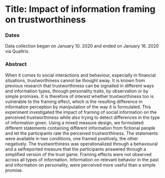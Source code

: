 # Title: Impact of information framing on trustworthiness

### Dates
Data collection began on January 10. 2020 and ended on January 16. 2020 via Qualtrix.

### Abstract
When it comes to social interactions and behaviour, especially in financial situations, trustworthiness cannot be thought away. It is known from previous research that trustworthiness can be signalled in different ways and information types, through personality traits, by observation or by simple promises. It is therefore of interest whether trustworthiness too is vulnerable to the framing effect, which is the resulting difference in information perception by manipulation of the way it is formulated. This experiment investigated the impact of framing of social information on the perceived trustworthiness while also trying to detect differences in the type of information given. Using a mixed measure design, we formulated different statements containing different information from fictional people and let the participants rate the perceived trustworthiness. The statements were available in two conditions, one framed positively, the other negatively. The trustworthiness was operationalized through a behavioural and a selfreported measure that the participants answered through a simplified version of the trust game. Framing effects were not observed across all types of information. Information on relevant behavior in the past and information on personality, were perceived more useful than a simple promise. 
